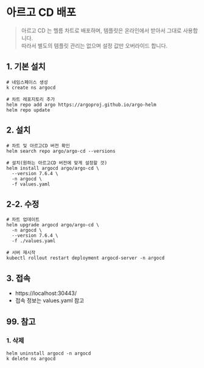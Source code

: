 # 아르고 CD 배포
> 아르고 CD 는 헬름 차트로 배포하며, 템플릿은 온라인에서 받아서 그대로 사용합니다.  
> 따라서 별도의 템플릿 관리는 없으며 설정 값만 오버라이드 합니다.  

## 1. 기본 설치
```shell
# 네임스페이스 생성
k create ns argocd

# 차트 레포지토리 추가
helm repo add argo https://argoproj.github.io/argo-helm
helm repo update
```

## 2. 설치
```shell
# 차트 및 아르고CD 버전 확인
helm search repo argo/argo-cd --versions
```
```shell
# 설치(원하는 아르고CD 버전에 맞게 설정할 것)
helm install argocd argo/argo-cd \
  --version 7.6.4 \
  -n argocd \
  -f values.yaml
```

## 2-2. 수정
```shell
# 차트 업데이트
helm upgrade argocd argo/argo-cd \
  -n argocd \
  --version 7.6.4 \
  -f ./values.yaml
  
# 서버 재시작
kubectl rollout restart deployment argocd-server -n argocd
```

## 3. 접속
* https://localhost:30443/
* 접속 정보는 values.yaml 참고

## 99. 참고
### 1. 삭제
```shell
helm uninstall argocd -n argocd
k delete ns argocd
```